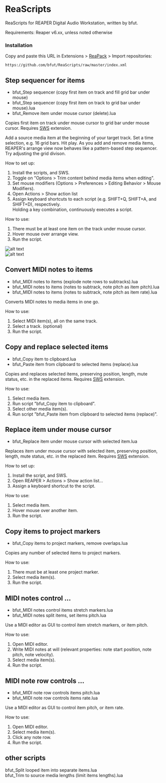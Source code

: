 # ReaScripts
ReaScripts for REAPER Digital Audio Workstation, written by bfut. 

Requirements: Reaper v6.xx, unless noted otherwise


### Installation
Copy and paste this URL in Extensions > [ReaPack](https://github.com/cfillion/reapack) > Import repositories:

```
https://github.com/bfut/ReaScripts/raw/master/index.xml
```


## Step sequencer for items
* bfut_Step sequencer (copy first item on track and fill grid bar under mouse)
* bfut_Step sequencer (copy first item on track to grid bar under mouse).lua
* bfut_Remove item under mouse cursor (delete).lua

Copies first item on track under mouse cursor to grid bar under mouse cursor. Requires [SWS] extension.

Add a source media item at the beginning of your target track. Set a time selection, e.g. 16 grid bars. Hit play. As you add and remove media items, REAPER's arrange view now behaves like a pattern-based step sequencer. Try adjusting the grid divison.

How to set up:
  1. Install the scripts, and SWS.
  2. Toggle on "Options > Trim content behind media items when editing".
  3. Set mouse modifiers (Options > Preferences > Editing Behavior > Mouse Modifiers).
  4. Open Actions > Show action list
  5. Assign keyboard shortcuts to each script (e.g. SHIFT+Q, SHIFT+A, and SHIFT+D), respectively.  
  Holding a key combination, continuously executes a script.

How to use:
  1. There must be at least one item on the track under mouse cursor.
  2. Hover mouse over arrange view.
  3. Run the script.

![alt text][trim]  
![alt text][mouse]

[trim]: https://github.com/bfut/ReaScripts/raw/rc/assets/bfut_Step-sequencer-TRIM-BEHIND-ITEMS.png "Options > Toggle trim behind items when editing"

[mouse]: https://github.com/bfut/ReaScripts/raw/rc/assets/bfut_Step-sequencer-MOUSE-MODIFIER.png "Set mouse modifiers"

## Convert MIDI notes to items
* bfut_MIDI notes to items (explode note rows to subtracks).lua
* bfut_MIDI notes to items (notes to subtrack, note pitch as item pitch).lua
* bfut_MIDI notes to items (notes to subtrack, note pitch as item rate).lua

Converts MIDI notes to media items in one go.

How to use:
  1. Select MIDI item(s), all on the same track.
  1. Select a track. (optional)
  1. Run the script.


## Copy and replace selected items
* bfut_Copy item to clipboard.lua
* bfut_Paste item from clipboard to selected items (replace).lua

Copies and replaces selected items, preserving position, length, mute status, etc. in the replaced items. Requires [SWS] extension.

How to use:
  1. Select media item.
  1. Run script "bfut_Copy item to clipboard".
  1. Select other media item(s).
  1. Run script "bfut_Paste item from clipboard to selected items (replace)".


## Replace item under mouse cursor
* bfut_Replace item under mouse cursor with selected item.lua

Replaces item under mouse cursor with selected item, preserving position, length, mute status, etc. in the replaced item. Requires [SWS] extension.

How to set up:
  1. Install the script, and SWS.
  1. Open REAPER > Actions > Show action list...
  1. Assign a keyboard shortcut to the script.

How to use:
  1. Select media item.
  1. Hover mouse over another item.
  1. Run the script.


## Copy items to project markers
* bfut_Copy items to project markers, remove overlaps.lua

Copies any number of selected items to project markers.
  
How to use:
  1. There must be at least one project marker.
  1. Select media item(s).
  1. Run the script.


## MIDI notes control ...
* bfut_MIDI notes control items stretch markers.lua
* bfut_MIDI notes split items, set items pitch.lua

Use a MIDI editor as GUI to control item stretch markers, or item pitch.

How to use:
  1. Open MIDI editor.
  1. Write MIDI notes at will (relevant properties: note start position, note pitch, note velocity).
  1. Select media item(s).
  1. Run the script.


## MIDI note row controls ...
* bfut_MIDI note row controls items pitch.lua
* bfut_MIDI note row controls items rate.lua

Use a MIDI editor as GUI to control item pitch, or item rate.

How to use:
  1. Open MIDI editor.
  1. Select media item(s).
  1. Click any note row.
  1. Run the script.
  
  
## other scripts
bfut_Split looped item into separate items.lua  
bfut_Trim to source media lengths (limit items lengths).lua


[SWS]: http://www.sws-extension.org
